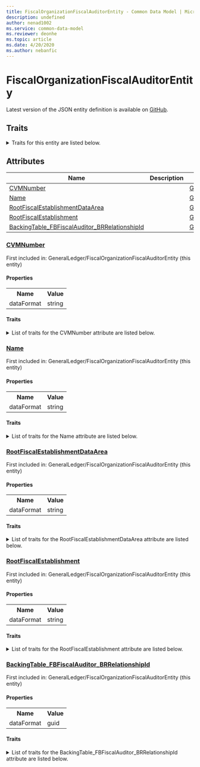 ```yaml
---
title: FiscalOrganizationFiscalAuditorEntity - Common Data Model | Microsoft Docs
description: undefined
author: nenad1002
ms.service: common-data-model
ms.reviewer: deonhe
ms.topic: article
ms.date: 4/20/2020
ms.author: nebanfic
---
```


# FiscalOrganizationFiscalAuditorEntity

  
 Latest version of the JSON entity definition is available on <a href="https://github.com/Microsoft/CDM/tree/master/schemaDocuments/core/operationsCommon/Entities/Finance/GeneralLedger/FiscalOrganizationFiscalAuditorEntity.cdm.json" target="_blank">GitHub</a>.  

## Traits

<details>
<summary>Traits for this entity are listed below.  
</summary>

**is.CDM.entityVersion**  
  <table><tr><th>Parameter</th><th>Value</th><th>Data type</th><th>Explanation</th></tr><tr><td>versionNumber</td><td>"1.0.0"</td><td>string</td><td>semantic version number of the entity</td></tr></table>

**is.application.releaseVersion**  
  <table><tr><th>Parameter</th><th>Value</th><th>Data type</th><th>Explanation</th></tr><tr><td>releaseVersion</td><td>"10.0.13.0"</td><td>string</td><td>semantic version number of the application introducing this entity</td></tr></table>

</details>

## Attributes

|Name|Description|First Included in Instance|
|---|---|---|
|[CVMNumber](#CVMNumber)||<a href="FiscalOrganizationFiscalAuditorEntity.md" target="_blank">GeneralLedger/FiscalOrganizationFiscalAuditorEntity</a>|
|[Name](#Name)||<a href="FiscalOrganizationFiscalAuditorEntity.md" target="_blank">GeneralLedger/FiscalOrganizationFiscalAuditorEntity</a>|
|[RootFiscalEstablishmentDataArea](#RootFiscalEstablishmentDataArea)||<a href="FiscalOrganizationFiscalAuditorEntity.md" target="_blank">GeneralLedger/FiscalOrganizationFiscalAuditorEntity</a>|
|[RootFiscalEstablishment](#RootFiscalEstablishment)||<a href="FiscalOrganizationFiscalAuditorEntity.md" target="_blank">GeneralLedger/FiscalOrganizationFiscalAuditorEntity</a>|
|[BackingTable_FBFiscalAuditor_BRRelationshipId](#BackingTable_FBFiscalAuditor_BRRelationshipId)||<a href="FiscalOrganizationFiscalAuditorEntity.md" target="_blank">GeneralLedger/FiscalOrganizationFiscalAuditorEntity</a>|

### <a href=#CVMNumber name="CVMNumber">CVMNumber</a>

First included in: GeneralLedger/FiscalOrganizationFiscalAuditorEntity (this entity)  

#### Properties

<table><tr><th>Name</th><th>Value</th></tr><tr><td>dataFormat</td><td>string</td></tr></table>

#### Traits

<details>
<summary>List of traits for the CVMNumber attribute are listed below.</summary>

**is.dataFormat.character**  
**is.dataFormat.big**  
**is.dataFormat.array**  
**is.dataFormat.character**  
**is.dataFormat.array**  
</details>

### <a href=#Name name="Name">Name</a>

First included in: GeneralLedger/FiscalOrganizationFiscalAuditorEntity (this entity)  

#### Properties

<table><tr><th>Name</th><th>Value</th></tr><tr><td>dataFormat</td><td>string</td></tr></table>

#### Traits

<details>
<summary>List of traits for the Name attribute are listed below.</summary>

**is.dataFormat.character**  
**is.dataFormat.big**  
**is.dataFormat.array**  
**is.dataFormat.character**  
**is.dataFormat.array**  
</details>

### <a href=#RootFiscalEstablishmentDataArea name="RootFiscalEstablishmentDataArea">RootFiscalEstablishmentDataArea</a>

First included in: GeneralLedger/FiscalOrganizationFiscalAuditorEntity (this entity)  

#### Properties

<table><tr><th>Name</th><th>Value</th></tr><tr><td>dataFormat</td><td>string</td></tr></table>

#### Traits

<details>
<summary>List of traits for the RootFiscalEstablishmentDataArea attribute are listed below.</summary>

**is.dataFormat.character**  
**is.dataFormat.big**  
**is.dataFormat.array**  
**is.dataFormat.character**  
**is.dataFormat.array**  
</details>

### <a href=#RootFiscalEstablishment name="RootFiscalEstablishment">RootFiscalEstablishment</a>

First included in: GeneralLedger/FiscalOrganizationFiscalAuditorEntity (this entity)  

#### Properties

<table><tr><th>Name</th><th>Value</th></tr><tr><td>dataFormat</td><td>string</td></tr></table>

#### Traits

<details>
<summary>List of traits for the RootFiscalEstablishment attribute are listed below.</summary>

**is.dataFormat.character**  
**is.dataFormat.big**  
**is.dataFormat.array**  
**is.dataFormat.character**  
**is.dataFormat.array**  
</details>

### <a href=#BackingTable_FBFiscalAuditor_BRRelationshipId name="BackingTable_FBFiscalAuditor_BRRelationshipId">BackingTable_FBFiscalAuditor_BRRelationshipId</a>

First included in: GeneralLedger/FiscalOrganizationFiscalAuditorEntity (this entity)  

#### Properties

<table><tr><th>Name</th><th>Value</th></tr><tr><td>dataFormat</td><td>guid</td></tr></table>

#### Traits

<details>
<summary>List of traits for the BackingTable_FBFiscalAuditor_BRRelationshipId attribute are listed below.</summary>

**is.dataFormat.character**  
**is.dataFormat.big**  
**is.dataFormat.array**  
**is.dataFormat.guid**  
**means.identity.entityId**  
**is.linkedEntity.identifier**  
Marks the attribute(s) that hold foreign key references to a linked (used as an attribute) entity. This attribute is added to the resolved entity to enumerate the referenced entities.  <table><tr><th>Parameter</th><th>Value</th><th>Data type</th><th>Explanation</th></tr><tr><td>entityReferences</td><td><table><tr><th>entityReference</th><th>attributeReference</th></tr><tr><td><a href="../../../Tables/Finance/FiscalBooksBrazil/Main/FBFiscalAuditor_BR.md" target="_blank">/core/operationsCommon/Tables/Finance/FiscalBooksBrazil/Main/FBFiscalAuditor_BR.cdm.json/FBFiscalAuditor_BR</a></td><td><a href="../../../Tables/Finance/FiscalBooksBrazil/Main/FBFiscalAuditor_BR.md#RecId" target="_blank">RecId</a></td></tr></table></td><td>entity</td><td>a reference to the constant entity holding the list of entity references</td></tr></table>

**is.dataFormat.guid**  
**is.dataFormat.character**  
**is.dataFormat.array**  
</details>
